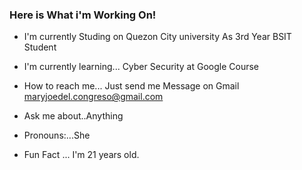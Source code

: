 ### Here is What i'm Working  On!

* I'm currently Studing on Quezon City university As 3rd Year BSIT  Student 

* I'm currently learning... Cyber Security at Google Course 

* How to reach me... Just send me Message on Gmail maryjoedel.congreso@gmail.com 

* Ask me about..Anything 

* Pronouns:...She 

* Fun Fact ... I'm 21 years old.  

